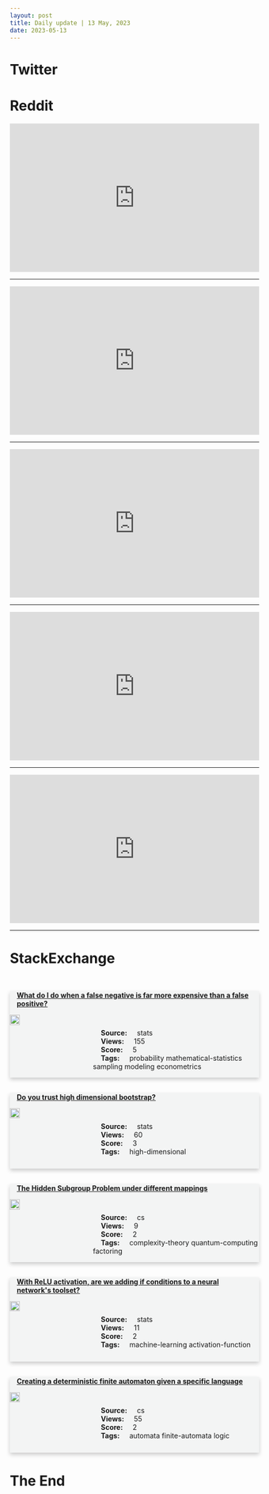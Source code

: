 ```yaml
---
layout: post
title: Daily update | 13 May, 2023
date: 2023-05-13
---
```


<script async src="https://platform.twitter.com/widgets.js" charset="utf-8"></script>


<script src='https://storage.ko-fi.com/cdn/scripts/overlay-widget.js'></script>
<script>
  kofiWidgetOverlay.draw('themldojo', {
    'type': 'floating-chat',
    'floating-chat.donateButton.text': 'Support me',
    'floating-chat.donateButton.background-color': '#f45d22',
    'floating-chat.donateButton.text-color': '#fff'
  });
</script>

# Twitter 

<blockquote class="twitter-tweet"><a href="https://twitter.com/sharyph_/status/1656925480233193472"></a></blockquote>

<blockquote class="twitter-tweet"><a href="https://twitter.com/WholeMarsBlog/status/1657066115393290241"></a></blockquote>

<blockquote class="twitter-tweet"><a href="https://twitter.com/KirkDBorne/status/1657049631719604229"></a></blockquote>

<blockquote class="twitter-tweet"><a href="https://twitter.com/beinlibertarian/status/1656832704892026882"></a></blockquote>

<blockquote class="twitter-tweet"><a href="https://twitter.com/muskQu0tes/status/1656827320945049601"></a></blockquote>

<blockquote class="twitter-tweet"><a href="https://twitter.com/ylecun/status/1656980118680600577"></a></blockquote>

<blockquote class="twitter-tweet"><a href="https://twitter.com/OpenAI/status/1657128759659745280"></a></blockquote>

<blockquote class="twitter-tweet"><a href="https://twitter.com/MetaAI/status/1657057115670978560"></a></blockquote>

<blockquote class="twitter-tweet"><a href="https://twitter.com/GoogleAI/status/1657070066851262466"></a></blockquote>

<blockquote class="twitter-tweet"><a href="https://twitter.com/ylecun/status/1657133567049097216"></a></blockquote>

# Reddit 

<iframe id="reddit-embed" src="https://www.redditmedia.com/r/MachineLearning/comments/13fiw7r/opensource_llms_cherrypicking_d?ref_source=embed&amp;ref=share&amp;embed=true" sandbox="allow-scripts allow-same-origin allow-popups" style="border: none;" height="300" width="100%" scrolling="yes"></iframe>
<hr style="width:100%;text-align:left;margin-left:0">
<iframe id="reddit-embed" src="https://www.redditmedia.com/r/datascience/comments/13fa27w/has_anyone_tried_doing_a_data_science_project?ref_source=embed&amp;ref=share&amp;embed=true" sandbox="allow-scripts allow-same-origin allow-popups" style="border: none;" height="300" width="100%" scrolling="yes"></iframe>
<hr style="width:100%;text-align:left;margin-left:0">
<iframe id="reddit-embed" src="https://www.redditmedia.com/r/dataengineering/comments/13fmd1h/how_do_you_handle_junior_people_who_are_better?ref_source=embed&amp;ref=share&amp;embed=true" sandbox="allow-scripts allow-same-origin allow-popups" style="border: none;" height="300" width="100%" scrolling="yes"></iframe>
<hr style="width:100%;text-align:left;margin-left:0">
<iframe id="reddit-embed" src="https://www.redditmedia.com/r/datascience/comments/13fiu6k/is_this_time_series_likely_stationary_and_what?ref_source=embed&amp;ref=share&amp;embed=true" sandbox="allow-scripts allow-same-origin allow-popups" style="border: none;" height="300" width="100%" scrolling="yes"></iframe>
<hr style="width:100%;text-align:left;margin-left:0">
<iframe id="reddit-embed" src="https://www.redditmedia.com/r/datascience/comments/13fn4x7/which_industries_are_data_scientistsanalysts_the?ref_source=embed&amp;ref=share&amp;embed=true" sandbox="allow-scripts allow-same-origin allow-popups" style="border: none;" height="300" width="100%" scrolling="yes"></iframe>
<hr style="width:100%;text-align:left;margin-left:0">

<style>
.card {
box-shadow: 0 4px 8px 0 rgba(0,0,0,0.2);
transition: 0.3s;
width: 100%;
background-color: #F3F4F4;
}
p{
    margin-left:  3em;
    padding-top: 1em;
}
.part2{
    display: grid;
    grid-template-columns: 1fr 3fr;
}
h4{
    margin: 1em;
}

.card:hover {
box-shadow: 0 8px 16px 0 rgba(0,0,0,0.2);
}
b {
padding: 2px 16px;
}
</style>
  
# StackExchange 


  <br>
  <div class="card">
  <h4><a href='https://stats.stackexchange.com/questions/615673/what-do-i-do-when-a-false-negative-is-far-more-expensive-than-a-false-positive'>What do I do when a false negative is far more expensive than a false positive?</a></h4> 
  <div class="part2">
      <img src="https://cdn.sstatic.net/Sites/stats/Img/apple-touch-icon@2.png?v=344f57aa10cc" alt="Img missing!" style="width:40%">
      <p><b>Source:</b> stats<br><b>Views:</b> 155<br><b>Score:</b> 5<br><b>Tags:</b> <span class="badge badge-dark">probability</span> <span class="badge badge-dark">mathematical-statistics</span> <span class="badge badge-dark">sampling</span> <span class="badge badge-dark">modeling</span> <span class="badge badge-dark">econometrics</span></p> 
  </div>
  </div>
      
  <br>
  <div class="card">
  <h4><a href='https://stats.stackexchange.com/questions/615642/do-you-trust-high-dimensional-bootstrap'>Do you trust high dimensional bootstrap?</a></h4> 
  <div class="part2">
      <img src="https://cdn.sstatic.net/Sites/stats/Img/apple-touch-icon@2.png?v=344f57aa10cc" alt="Img missing!" style="width:40%">
      <p><b>Source:</b> stats<br><b>Views:</b> 60<br><b>Score:</b> 3<br><b>Tags:</b> <span class="badge badge-dark">high-dimensional</span></p> 
  </div>
  </div>
      
  <br>
  <div class="card">
  <h4><a href='https://cs.stackexchange.com/questions/160137/the-hidden-subgroup-problem-under-different-mappings'>The Hidden Subgroup Problem under different mappings</a></h4> 
  <div class="part2">
      <img src="https://cdn.sstatic.net/Sites/cs/Img/apple-touch-icon@2.png?v=324a3e0c2b03" alt="Img missing!" style="width:40%">
      <p><b>Source:</b> cs<br><b>Views:</b> 9<br><b>Score:</b> 2<br><b>Tags:</b> <span class="badge badge-dark">complexity-theory</span> <span class="badge badge-dark">quantum-computing</span> <span class="badge badge-dark">factoring</span></p> 
  </div>
  </div>
      
  <br>
  <div class="card">
  <h4><a href='https://stats.stackexchange.com/questions/615705/with-relu-activation-are-we-adding-if-conditions-to-a-neural-networks-toolset'>With ReLU activation, are we adding if conditions to a neural network&#39;s toolset?</a></h4> 
  <div class="part2">
      <img src="https://cdn.sstatic.net/Sites/stats/Img/apple-touch-icon@2.png?v=344f57aa10cc" alt="Img missing!" style="width:40%">
      <p><b>Source:</b> stats<br><b>Views:</b> 11<br><b>Score:</b> 2<br><b>Tags:</b> <span class="badge badge-dark">machine-learning</span> <span class="badge badge-dark">activation-function</span></p> 
  </div>
  </div>
      
  <br>
  <div class="card">
  <h4><a href='https://cs.stackexchange.com/questions/160134/creating-a-deterministic-finite-automaton-given-a-specific-language'>Creating a deterministic finite automaton given a specific language</a></h4> 
  <div class="part2">
      <img src="https://cdn.sstatic.net/Sites/cs/Img/apple-touch-icon@2.png?v=324a3e0c2b03" alt="Img missing!" style="width:40%">
      <p><b>Source:</b> cs<br><b>Views:</b> 55<br><b>Score:</b> 2<br><b>Tags:</b> <span class="badge badge-dark">automata</span> <span class="badge badge-dark">finite-automata</span> <span class="badge badge-dark">logic</span></p> 
  </div>
  </div>
      
# The End